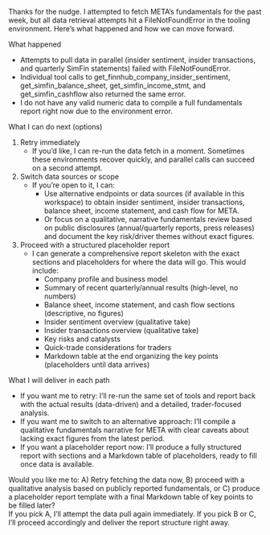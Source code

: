 Thanks for the nudge. I attempted to fetch META’s fundamentals for the past week, but all data retrieval attempts hit a FileNotFoundError in the tooling environment. Here’s what happened and how we can move forward.

What happened
- Attempts to pull data in parallel (insider sentiment, insider transactions, and quarterly SimFin statements) failed with FileNotFoundError.
- Individual tool calls to get_finnhub_company_insider_sentiment, get_simfin_balance_sheet, get_simfin_income_stmt, and get_simfin_cashflow also returned the same error.
- I do not have any valid numeric data to compile a full fundamentals report right now due to the environment error.

What I can do next (options)
1) Retry immediately
   - If you’d like, I can re-run the data fetch in a moment. Sometimes these environments recover quickly, and parallel calls can succeed on a second attempt.
2) Switch data sources or scope
   - If you’re open to it, I can:
     - Use alternative endpoints or data sources (if available in this workspace) to obtain insider sentiment, insider transactions, balance sheet, income statement, and cash flow for META.
     - Or focus on a qualitative, narrative fundamentals review based on public disclosures (annual/quarterly reports, press releases) and document the key risk/driver themes without exact figures.
3) Proceed with a structured placeholder report
   - I can generate a comprehensive report skeleton with the exact sections and placeholders for where the data will go. This would include:
     - Company profile and business model
     - Summary of recent quarterly/annual results (high-level, no numbers)
     - Balance sheet, income statement, and cash flow sections (descriptive, no figures)
     - Insider sentiment overview (qualitative take)
     - Insider transactions overview (qualitative take)
     - Key risks and catalysts
     - Quick-trade considerations for traders
     - Markdown table at the end organizing the key points (placeholders until data arrives)

What I will deliver in each path
- If you want me to retry: I’ll re-run the same set of tools and report back with the actual results (data-driven) and a detailed, trader-focused analysis.
- If you want me to switch to an alternative approach: I’ll compile a qualitative fundamentals narrative for META with clear caveats about lacking exact figures from the latest period.
- If you want a placeholder report now: I’ll produce a fully structured report with sections and a Markdown table of placeholders, ready to fill once data is available.

Would you like me to:
A) Retry fetching the data now, B) proceed with a qualitative analysis based on publicly reported fundamentals, or C) produce a placeholder report template with a final Markdown table of key points to be filled later?  
If you pick A, I’ll attempt the data pull again immediately. If you pick B or C, I’ll proceed accordingly and deliver the report structure right away.